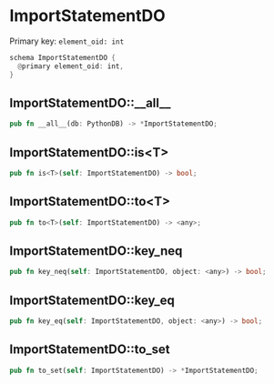 # ImportStatementDO

Primary key: `element_oid: int`

```rust
schema ImportStatementDO {
  @primary element_oid: int,
}
```
## ImportStatementDO::\_\_all\_\_

```rust
pub fn __all__(db: PythonDB) -> *ImportStatementDO;
```
## ImportStatementDO::is\<T\>

```rust
pub fn is<T>(self: ImportStatementDO) -> bool;
```
## ImportStatementDO::to\<T\>

```rust
pub fn to<T>(self: ImportStatementDO) -> <any>;
```
## ImportStatementDO::key\_neq

```rust
pub fn key_neq(self: ImportStatementDO, object: <any>) -> bool;
```
## ImportStatementDO::key\_eq

```rust
pub fn key_eq(self: ImportStatementDO, object: <any>) -> bool;
```
## ImportStatementDO::to\_set

```rust
pub fn to_set(self: ImportStatementDO) -> *ImportStatementDO;
```
